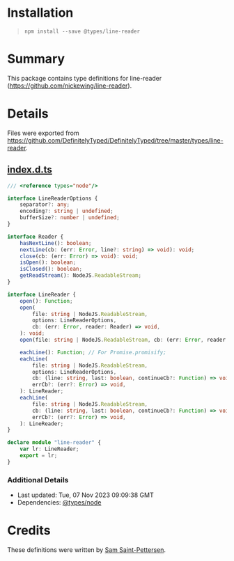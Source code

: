 # Installation
> `npm install --save @types/line-reader`

# Summary
This package contains type definitions for line-reader (https://github.com/nickewing/line-reader).

# Details
Files were exported from https://github.com/DefinitelyTyped/DefinitelyTyped/tree/master/types/line-reader.
## [index.d.ts](https://github.com/DefinitelyTyped/DefinitelyTyped/tree/master/types/line-reader/index.d.ts)
````ts
/// <reference types="node"/>

interface LineReaderOptions {
    separator?: any;
    encoding?: string | undefined;
    bufferSize?: number | undefined;
}

interface Reader {
    hasNextLine(): boolean;
    nextLine(cb: (err: Error, line?: string) => void): void;
    close(cb: (err: Error) => void): void;
    isOpen(): boolean;
    isClosed(): boolean;
    getReadStream(): NodeJS.ReadableStream;
}

interface LineReader {
    open(): Function;
    open(
        file: string | NodeJS.ReadableStream,
        options: LineReaderOptions,
        cb: (err: Error, reader: Reader) => void,
    ): void;
    open(file: string | NodeJS.ReadableStream, cb: (err: Error, reader: Reader) => void): void;

    eachLine(): Function; // For Promise.promisify;
    eachLine(
        file: string | NodeJS.ReadableStream,
        options: LineReaderOptions,
        cb: (line: string, last: boolean, continueCb?: Function) => void,
        errCb?: (err?: Error) => void,
    ): LineReader;
    eachLine(
        file: string | NodeJS.ReadableStream,
        cb: (line: string, last: boolean, continueCb?: Function) => void,
        errCb?: (err?: Error) => void,
    ): LineReader;
}

declare module "line-reader" {
    var lr: LineReader;
    export = lr;
}

````

### Additional Details
 * Last updated: Tue, 07 Nov 2023 09:09:38 GMT
 * Dependencies: [@types/node](https://npmjs.com/package/@types/node)

# Credits
These definitions were written by [Sam Saint-Pettersen](https://github.com/stpettersens).
